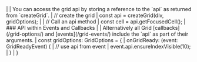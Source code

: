 <framework-specific-section frameworks="javascript">
|
| You can access the grid api by storing a reference to the `api` as returned from `createGrid`.
</framework-specific-section>

<framework-specific-section frameworks="javascript">
<snippet transform={false}>
| // create the grid
| const api = createGrid(div, gridOptions);
|
| // Call an api method
| const cell = api.getFocusedCell(); 
</snippet>
</framework-specific-section>

<framework-specific-section frameworks="javascript">
| ### API within Events and Callbacks
|
| Alternatively all Grid [callbacks](/grid-options/) and [events](/grid-events/) include the `api` as part of their arguments.
</framework-specific-section>

<framework-specific-section frameworks="javascript">
<snippet transform={false}>
| const gridOptions: GridOptions = {
|    onGridReady: (event: GridReadyEvent) {
|       // use api from event
|       event.api.ensureIndexVisible(10);
|    }
| }
</snippet>
</framework-specific-section>